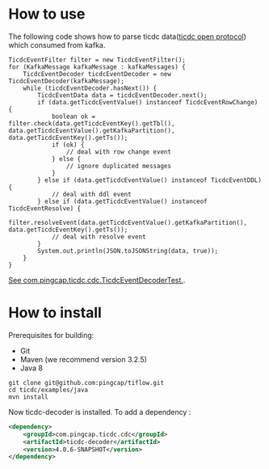 # How to use

The following code shows how to parse ticdc data([ticdc open protocol](https://docs.pingcap.com/tidb/stable/ticdc-open-protocol)) which consumed from kafka.

```
TicdcEventFilter filter = new TicdcEventFilter();
for (KafkaMessage kafkaMessage : kafkaMessages) {
    TicdcEventDecoder ticdcEventDecoder = new TicdcEventDecoder(kafkaMessage);
    while (ticdcEventDecoder.hasNext()) {
        TicdcEventData data = ticdcEventDecoder.next();
        if (data.getTicdcEventValue() instanceof TicdcEventRowChange) {
            boolean ok = filter.check(data.getTicdcEventKey().getTbl(), data.getTicdcEventValue().getKafkaPartition(), data.getTicdcEventKey().getTs());
            if (ok) {
                // deal with row change event
            } else {
                // ignore duplicated messages
            }
        } else if (data.getTicdcEventValue() instanceof TicdcEventDDL) {
            // deal with ddl event
        } else if (data.getTicdcEventValue() instanceof TicdcEventResolve) {
            filter.resolveEvent(data.getTicdcEventValue().getKafkaPartition(), data.getTicdcEventKey().getTs());
            // deal with resolve event
        }
        System.out.println(JSON.toJSONString(data, true));
    }
}

```
[See com.pingcap.ticdc.cdc.TicdcEventDecoderTest.](src/test/java/com/pingcap/tiflow/cdc/TicdcEventDecoderTest.java).

# How to install
Prerequisites for building:

* Git
* Maven (we recommend version 3.2.5)
* Java 8

```
git clone git@github.com:pingcap/tiflow.git
cd ticdc/examples/java
mvn install
```

Now ticdc-decoder is installed. To add a dependency :

```xml
<dependency>
    <groupId>com.pingcap.ticdc.cdc</groupId>
    <artifactId>ticdc-decoder</artifactId>
    <version>4.0.6-SNAPSHOT</version>
</dependency>
``` 
